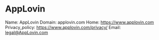 
# AppLovin

Name: AppLovin
Domain: applovin.com
Home: https://www.applovin.com
Privacy_policy: https://www.applovin.com/privacy/
Email: legal@AppLovin.com

